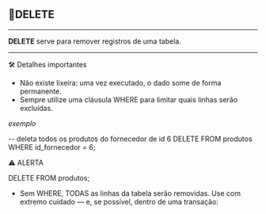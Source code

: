 ## 📌DELETE

---

**DELETE** serve para remover registros de uma tabela.

---

🛠️ Detalhes importantes

- Não existe lixeira: uma vez executado, o dado some de forma permanente.
- Sempre utilize uma cláusula WHERE para limitar quais linhas serão excluídas.

_exemplo_

-- deleta todos os produtos do fornecedor de id 6
DELETE FROM produtos
WHERE id_fornecedor = 6;

⚠️ ALERTA

DELETE FROM produtos;

- Sem WHERE, TODAS as linhas da tabela serão removidas.
  Use com extremo cuidado — e, se possível, dentro de uma transação:
